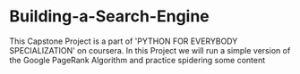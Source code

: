 # Building-a-Search-Engine
This Capstone Project is a part of 'PYTHON FOR EVERYBODY SPECIALIZATION' on coursera. In this Project we will run a simple version of the Google PageRank Algorithm and practice spidering some content
